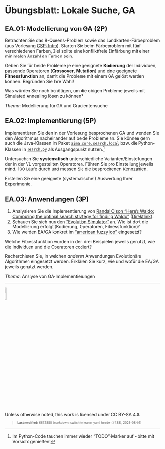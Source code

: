 # Übungsblatt: Lokale Suche, GA

## EA.01: Modellierung von GA (2P)

Betrachten Sie das 8-Queens-Problem sowie das Landkarten-Färbeproblem
(aus Vorlesung [CSP: Intro](../lecture/csp/csp1-intro.md)). Starten Sie
beim Färbeproblem mit fünf verschiedenen Farben, Ziel sollte eine
konfliktfreie Einfärbung mit einer minimalen Anzahl an Farben sein.

Geben Sie für beide Probleme je eine geeignete **Kodierung** der
Individuen, passende Operatoren (**Crossover**, **Mutation**) und eine
geeignete **Fitnessfunktion** an, damit die Probleme mit einem GA gelöst
werden können. Begründen Sie Ihre Wahl!

Was würden Sie noch benötigen, um die obigen Probleme jeweils mit
Simulated Annealing lösen zu können?

*Thema*: Modellierung für GA und Gradientensuche

## EA.02: Implementierung (5P)

Implementieren Sie den in der Vorlesung besprochenen GA und wenden Sie
den Algorithmus nacheinander auf beide Probleme an. Sie können gern auch
die Java-Klassen im Paket
[`aima.core.search.local`](https://github.com/aimacode/aima-java/tree/AIMA3e/aima-core/src/main/java/aima/core/search/local)
bzw. die Python-Klassen in
[`search.py`](https://github.com/aimacode/aima-python/blob/master/search.py)
als Ausgangspunkt nutzen.[^1]

Untersuchen Sie **systematisch** unterschiedliche
Varianten/Einstellungen der in der VL vorgestellten Operatoren. Führen
Sie pro Einstellung jeweils mind. 100 Läufe durch und messen Sie die
besprochenen Kennzahlen.

Erstellen Sie eine geeignete (systematische!) Auswertung Ihrer
Experimente.

## EA.03: Anwendungen (3P)

1.  Analysieren Sie die Implementierung von [Randal Olson “Here’s Waldo:
    Computing the optimal search strategy for finding
    Waldo”](http://www.randalolson.com/2015/02/03/heres-waldo-computing-the-optimal-search-strategy-for-finding-waldo/)
    ([Direktlink](https://github.com/rhiever/Data-Analysis-and-Machine-Learning-Projects)).
2.  Schauen Sie sich nun den [“Evolution
    Simulator”](https://www.openprocessing.org/sketch/205807) an. Wie
    ist dort die Modellierung erfolgt (Kodierung, Operatoren,
    Fitnessfunktion)?
3.  Wie werden EA/GA konkret im [“american fuzzy
    lop”](https://lcamtuf.coredump.cx/afl/) eingesetzt?

Welche Fitnessfunktion wurden in den drei Beispielen jeweils genutzt,
wie die Individuen und die Operatoren codiert?

Recherchieren Sie, in welchen *anderen* Anwendungen Evolutionäre
Algorithmen eingesetzt werden. Erklären Sie kurz, wie und wofür die
EA/GA jeweils genutzt werden.

*Thema*: Analyse von GA-Implementierungen

------------------------------------------------------------------------

<img src="https://licensebuttons.net/l/by-sa/4.0/88x31.png" width="10%">

Unless otherwise noted, this work is licensed under CC BY-SA 4.0.

<blockquote><p><sup><sub><strong>Last modified:</strong> 6672880 (markdown: switch to leaner yaml header (#438), 2025-08-09)<br></sub></sup></p></blockquote>

[^1]: Im Python-Code tauchen immer wieder “TODO”-Marker auf - bitte mit
    Vorsicht genießen!
